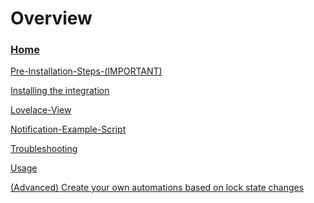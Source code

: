# Overview
### [Home](Home)

 [Pre-Installation-Steps-(IMPORTANT)](Pre-Installation-Steps-(IMPORTANT))

<!---
 [Installation](https://github.com/FutureTense/keymaster/wiki/Install-the-integration)
--->
 [Installing the integration](Install-the-integration)

 [Lovelace-View](Lovelace-View)

 [Notification-Example-Script](Notification-Example-Script)

 [Troubleshooting](Troubleshooting)

 [Usage](Usage)

 [(Advanced) Create your own automations based on lock state changes]((Advanced)-Create-your-own-automations-based-on-lock-state-changes)